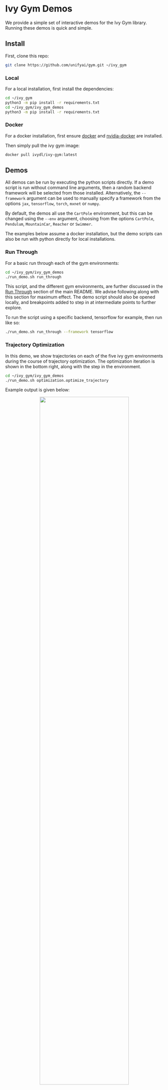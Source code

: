 # Ivy Gym Demos

We provide a simple set of interactive demos for the Ivy Gym library.
Running these demos is quick and simple.

## Install

First, clone this repo:

```bash
git clone https://github.com/unifyai/gym.git ~/ivy_gym
```

### Local

For a local installation, first install the dependencies:

```bash
cd ~/ivy_gym
python3 -m pip install -r requirements.txt
cd ~/ivy_gym/ivy_gym_demos
python3 -m pip install -r requirements.txt
```

### Docker

For a docker installation, first ensure [docker](https://docs.docker.com/get-docker/) and [nvidia-docker](https://github.com/NVIDIA/nvidia-docker) are installed.

Then simply pull the ivy gym image:

```bash
docker pull ivydl/ivy-gym:latest
```

## Demos

All demos can be run by executing the python scripts directly.
If a demo script is run without command line arguments, then a random backend framework will be selected from those installed.
Alternatively, the `--framework` argument can be used to manually specify a framework from the options
`jax`, `tensorflow`, `torch`, `mxnet` or `numpy`.

By default, the demos all use the `CartPole` environment, but this can be changed using the `--env` argument,
choosing from the options `CartPole`, `Pendulum`, `MountainCar`, `Reacher` or `Swimmer`.

The examples below assume a docker installation, but the demo scripts can also
be run with python directly for local installations.

### Run Through

For a basic run through each of the gym environments:

```bash
cd ~/ivy_gym/ivy_gym_demos
./run_demo.sh run_through
```

This script, and the different gym environments, are further discussed in the [Run Through](https://github.com/unifyai/gym#run-through) section of the main README.
We advise following along with this section for maximum effect. The demo script should also be opened locally,
and breakpoints added to step in at intermediate points to further explore.

To run the script using a specific backend, tensorflow for example, then run like so:

```bash
./run_demo.sh run_through --framework tensorflow
```

### Trajectory Optimization

In this demo, we show trajectories on each of the five ivy gym environments during the course of trajectory optimization.
The optimization iteration is shown in the bottom right, along with the step in the environment.

```bash
cd ~/ivy_gym/ivy_gym_demos
./run_demo.sh optimization.optimize_trajectory
```

Example output is given below:

<p align="center">
    <img width="75%" style="display: block;" src='https://github.com/unifyai/unifyai.github.io/blob/master/img/externally_linked/ivy_gym/demo_a.gif?raw=true'>
</p>

### Policy Optimization

In this demo, we show trajectories on each of the five ivy gym environments during the course of policy optimization.
The optimization iteration is shown in the bottom right, along with the step in the environment.

```bash
cd ~/ivy_gym/ivy_gym_demos
./run_demo.sh optimization.optimize_policy
```
Example output is given below:

<p align="center">
    <img width="75%" style="display: block;" src='https://github.com/unifyai/unifyai.github.io/blob/master/img/externally_linked/ivy_gym/demo_b.gif?raw=true'>
</p>

## Get Involved

If you have any issues running any of the demos, would like to request further demos, or would like to implement your own, then get it touch.
Feature requests, pull requests, and [tweets](https://twitter.com/unify_ai) all welcome!